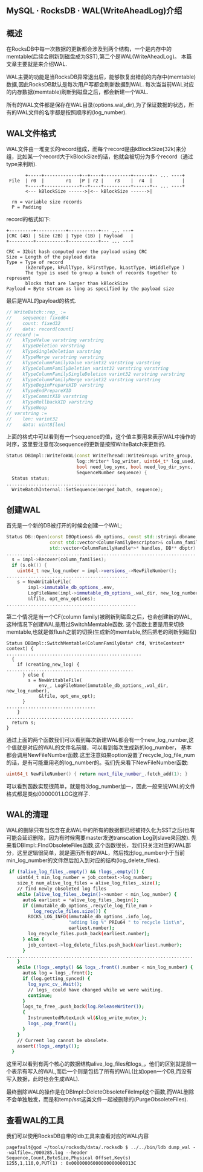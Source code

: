 ## MySQL · RocksDB · WAL(WriteAheadLog)介绍


    
## 概述


在RocksDB中每一次数据的更新都会涉及到两个结构，一个是内存中的memtable(后续会刷新到磁盘成为SST),第二个是WAL(WriteAheadLog)。
本篇文章主要就是来介绍WAL.  


WAL主要的功能是当RocksDB异常退出后，能够恢复出错前的内存中(memtable)数据,因此RocksDB默认是每次用户写都会刷新数据到WAL.
每次当当前WAL对应的内存数据(memtable)刷新到磁盘之后，都会新建一个WAL.  


所有的WAL文件都是保存在WAL目录(options.wal_dir),为了保证数据的状态，所有的WAL文件的名字都是按照顺序的(log_number).  

## WAL文件格式


WAL文件由一堆变长的record组成，而每个record是由kBlockSize(32k)来分组，比如某一个record大于kBlockSize的话，他就会被切分为多个record（通过type来判断).  

```LANG
       +-----+-------------+--+----+----------+------+-- ... ----+
 File  | r0  |        r1   |P | r2 |    r3    |  r4  |           |
       +-----+-------------+--+----+----------+------+-- ... ----+
       <--- kBlockSize ------>|<-- kBlockSize ------>|

  rn = variable size records
  P = Padding

```


record的格式如下:  

```LANG
+---------+-----------+-----------+--- ... ---+
|CRC (4B) | Size (2B) | Type (1B) | Payload   |
+---------+-----------+-----------+--- ... ---+

CRC = 32bit hash computed over the payload using CRC
Size = Length of the payload data
Type = Type of record
       (kZeroType, kFullType, kFirstType, kLastType, kMiddleType )
       The type is used to group a bunch of records together to represent
       blocks that are larger than kBlockSize
Payload = Byte stream as long as specified by the payload size

```


最后是WAL的payload的格式.  

```cpp
// WriteBatch::rep_ :=
//    sequence: fixed64
//    count: fixed32
//    data: record[count]
// record :=
//    kTypeValue varstring varstring
//    kTypeDeletion varstring
//    kTypeSingleDeletion varstring
//    kTypeMerge varstring varstring
//    kTypeColumnFamilyValue varint32 varstring varstring
//    kTypeColumnFamilyDeletion varint32 varstring varstring
//    kTypeColumnFamilySingleDeletion varint32 varstring varstring
//    kTypeColumnFamilyMerge varint32 varstring varstring
//    kTypeBeginPrepareXID varstring
//    kTypeEndPrepareXID
//    kTypeCommitXID varstring
//    kTypeRollbackXID varstring
//    kTypeNoop
// varstring :=
//    len: varint32
//    data: uint8[len]

```


上面的格式中可以看到有一个sequence的值，这个值主要用来表示WAL中操作的时序，这里要注意每次sequence的更新是按照WriteBatch来更新的.  

```cpp
Status DBImpl::WriteToWAL(const WriteThread::WriteGroup& write_group,
                          log::Writer* log_writer, uint64_t* log_used,
                          bool need_log_sync, bool need_log_dir_sync,
                          SequenceNumber sequence) {
  Status status;
.........................................
  WriteBatchInternal::SetSequence(merged_batch, sequence);

```

## 创建WAL


首先是一个新的DB被打开的时候会创建一个WAL;  

```cpp
Status DB::Open(const DBOptions& db_options, const std::string& dbname,
                const std::vector<ColumnFamilyDescriptor>& column_families,
                std::vector<ColumnFamilyHandle*>* handles, DB** dbptr) {
......................................................................
  s = impl->Recover(column_families);
  if (s.ok()) {
    uint64_t new_log_number = impl->versions_->NewFileNumber();
.............................................
    s = NewWritableFile(
        impl->immutable_db_options_.env,
        LogFileName(impl->immutable_db_options_.wal_dir, new_log_number),
        &lfile, opt_env_options);
................................................

```


第二个情况是当一个CF(column family)被刷新到磁盘之后，也会创建新的WAL,这种情况下创建WAL是用过SwitchMemtable函数.
这个函数主要是用来切换memtable,也就是做flush之前的切换(生成新的memtable,然后把老的刷新到磁盘)  

```LANG
Status DBImpl::SwitchMemtable(ColumnFamilyData* cfd, WriteContext* context) {
..................................................
  {
    if (creating_new_log) {
...............................................
      } else {
        s = NewWritableFile(
            env_, LogFileName(immutable_db_options_.wal_dir, new_log_number),
            &lfile, opt_env_opt);
      }
.................................
    }
...............................................
  return s;
}

```


通过上面的两个函数我们可以看到每次新建WAL都会有一个new_log_number,这个值就是对应的WAL的文件名前缀，可以看到每次生成新的log_number，
基本都会调用NewFileNumber函数.这里注意如果option设置了recycle_log_file_num的话，是有可能重用老的log_number的。我们先来看下NewFileNumber函数:  

```cpp
uint64_t NewFileNumber() { return next_file_number_.fetch_add(1); }

```


可以看到函数实现很简单，就是每次log_number加一，因此一般来说WAL的文件格式都是类似0000001.LOG这样子.  

## WAL的清理


WAL的删除只有当包含在此WAL中的所有的数据都已经被持久化为SST之后(也有可能会延迟删除，因为有时候需要master发送transcation Log到slave来回放).
先来看DBImpl::FIndObsoleteFiles函数,这个函数很长，我们只关注对应的WAL部分，这里逻辑很简单，就是遍历所有的WAL，然后找出log_number小于当前min_log_number的文件然后加入到对应的结构(log_delete_files).  

```bash
 if (!alive_log_files_.empty() && !logs_.empty()) {
    uint64_t min_log_number = job_context->log_number;
    size_t num_alive_log_files = alive_log_files_.size();
    // find newly obsoleted log files
    while (alive_log_files_.begin()->number < min_log_number) {
      auto& earliest = *alive_log_files_.begin();
      if (immutable_db_options_.recycle_log_file_num >
          log_recycle_files.size()) {
        ROCKS_LOG_INFO(immutable_db_options_.info_log,
                       "adding log %" PRIu64 " to recycle list\n",
                       earliest.number);
        log_recycle_files.push_back(earliest.number);
      } else {
        job_context->log_delete_files.push_back(earliest.number);
      }
.....................................................................
    }
    while (!logs_.empty() && logs_.front().number < min_log_number) {
      auto& log = logs_.front();
      if (log.getting_synced) {
        log_sync_cv_.Wait();
        // logs_ could have changed while we were waiting.
        continue;
      }
      logs_to_free_.push_back(log.ReleaseWriter());
      {
        InstrumentedMutexLock wl(&log_write_mutex_);
        logs_.pop_front();
      }
    }
    // Current log cannot be obsolete.
    assert(!logs_.empty());
  }

```


这里可以看到有两个核心的数据结构alive_log_files和logs_，他们的区别就是前一个表示有写入的WAL,而后一个则是包括了所有的WAL(比如open一个DB,而没有写入数据，此时也会生成WAL).  


最终删除WAL的操作是在DBImpl::DeleteObsoleteFileImpl这个函数,而WAL删除不会单独触发，而是和temp/sst这类文件一起被删除的(PurgeObsoleteFiles).  

## 查看WAL的工具


我们可以使用RocksDB自带的ldb工具来查看对应的WAL内容  

```LANG
pagefault@god ~/tools/rocksdb/data/.rocksdb $ ../../bin/ldb dump_wal --walfile=./000285.log --header
Sequence,Count,ByteSize,Physical Offset,Key(s)
1255,1,110,0,PUT(1) : 0x00000006000000000000013C

```

